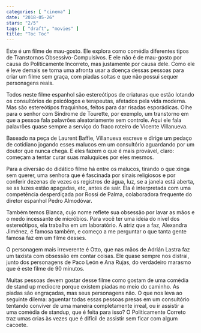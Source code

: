```yaml
---
categories: [ "cinema" ]
date: "2018-05-26"
stars: "2/5"
tags: [ "draft", "movies" ]
title: "Toc Toc"
---
```

Este é um filme de mau-gosto. Ele explora como comédia diferentes tipos
de Transtornos Obsessivo-Compulsivos. E ele não é de mau-gosto por
causa do Politicamente Incorreto, mas justamente por causa dele. Como
ele é leve demais se torna uma afronta usar a doença dessas pessoas
para criar um filme sem graça, com piadas soltas e que não possui
sequer personagens reais.

Todos neste filme espanhol são estereótipos de criaturas que estão
lotando os consultórios de psicólogos e terapeutas, afetados pela
vida moderna. Mas são estereótipos fraquinhos, feitos para dar
risadas esporádicas. Olhe para o senhor com Síndrome de Tourette, por
exemplo, um transtorno em que a pessoa fala palavrões aleatoriamente
sem controle. Aqui ele fala palavrões quase sempre a serviço do fraco
roteiro de Vicente Villanueva.

Baseado na peça de Laurent Baffie, Villanueva escreve e dirige um pedaço
de cotidiano jogando esses malucos em um consultório aguardando por
um doutor que nunca chega. E eles fazem o que é mais provável, claro:
começam a tentar curar suas maluquices por eles mesmos.

Para a diversão do didático filme há entre os malucos, tirando o que
xinga sem querer, uma senhora que é fascinada por sinais religiosos e
por conferir dezenas de vezes os registros de água, luz, se a janela
está aberta, se as luzes estão apagadas, etc, antes de sair. Ela é
interpretada com uma competência desperdiçada por Rossi de Palma,
colaboradora frequente do diretor espanhol Pedro Almodóvar.

Também temos Blanca, cujo nome reflete sua obsessão por lavar as mãos
e o medo incessante de micróbios. Para você ter uma ideia do nível
dos estereótipos, ela trabalha em um laboratório. A atriz que a faz,
Alexandra Jiménez, é famosa também, e começo a me perguntar o que
tanta gente famosa faz em um filme desses.

O personagem mais irreverente é Otto, que nas mãos de Adrián Lastra faz
um taxista com obsessão em contar coisas. Ele quase sempre nos distrai,
junto dos personagens de Paco León e Ana Rujas, do verdadeiro marasmo
que é este filme de 90 minutos.

Muitas pessoas devem gostar desse filme como gostam de uma comédia de
stand up medíocre porque existem piadas no meio do caminho. As piadas
são engraçadas, mas seus personagens não. O que nos leva ao seguinte
dilema: aguentar todas essas pessoas presas em um consultório tentando
conviver de uma maneira completamente irreal, ou ir assistir a uma
comédia de standup, que é feita para isso? O Politicamente Correto
traz umas crias às vezes que é difícil de assistir sem ficar com
algum cacoete.
